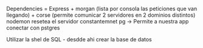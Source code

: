 Dependencies = 
Express + 
morgan (lista por consola las peticiones que van llegando) + 
corse (permite comunicar 2 servidores en 2 dominios distintos)
nodemon resetea el servidor constantemnet
pg -> Permite a nuestra app conectar con pstgres


Utilizar la shel de SQL  - desdde ahi crear la base de datos